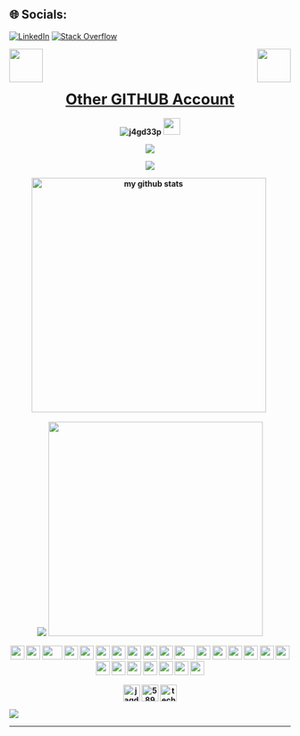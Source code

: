 
## 🌐 Socials:
[![LinkedIn](https://img.shields.io/badge/LinkedIn-%230077B5.svg?logo=linkedin&logoColor=white)](https://linkedin.com/in/jagdeep-singh-757134121) [![Stack Overflow](https://img.shields.io/badge/-Stackoverflow-FE7A16?logo=stack-overflow&logoColor=white)](https://stackoverflow.com/users/5894421) 


<div>
    <img src="https://emojis.slackmojis.com/emojis/images/1531849353/4244/blob-octopus.gif" width="60" height="60"/> 
    <img src="https://emojis.slackmojis.com/emojis/images/1531849353/4244/blob-octopus.gif" width="60" height="60" align="right"/> 
</div>

<p align="center"> <b><a style="font-size:27px" href="https://github.com/Jagdeep-Sing">Other GITHUB Account</a><b> <br><br> <img src="https://komarev.com/ghpvc/?username=j4gd33p" alt="j4gd33p" />
        <img src="https://media.giphy.com/media/WUlplcMpOCEmTGBtBW/giphy.gif" width="30">
</p>
<!-- spotify -->
<p align="center">
    <img src="https://spotify-github-profile.vercel.app/api/view?uid=27nmzpwwd5wwhxvirwxb7cnk0&cover_image=true&theme=default"/>
</p>

<!-- thropy -->
<a href="#">
    <p align="center">
        <img src="https://github-profile-trophy.vercel.app/?username=j4gd33p&column=7&theme=onedark"/>
    </p>
</a>

<!-- status codes -->

<p align="center">
<img src="https://github-readme-stats.vercel.app/api?username=j4gd33p&show_icons=true&theme=tokyonight&count_private=true" alt="my github stats" width="420"/>&nbsp;
</p>

<p align="center">
        <img src="https://media.giphy.com/media/l0IyeheChYxx2byDu/giphy.gif">
        <img src="https://media.giphy.com/media/xTcnSWYZvafyhEACBO/giphy.gif" height="384px">
</p>
<!-- BLOG-POST-LIST:START -->
<!-- BLOG-POST-LIST:END -->


<p align="center">
    <img src="https://cultofthepartyparrot.com/parrots/hd/githubparrot.gif" width="25" height="25"/>
    <img src="https://cultofthepartyparrot.com/flags/hd/iranparrot.gif" width="25" height="25"/>
    <img src="https://cultofthepartyparrot.com/parrots/asyncparrot.gif" width="36" height="25"/>
    <img src="https://cultofthepartyparrot.com/parrots/exceptionallyfastparrot.gif" width="25" height="25"/>
    <img src="https://cultofthepartyparrot.com/parrots/hd/60fpsparrot.gif" width="25" height="25"/>
    <img src="https://cultofthepartyparrot.com/parrots/hd/jumpingparrot.gif" width="25" height="25"/>
    <img src="https://cultofthepartyparrot.com/parrots/hd/opensourceparrot.gif" width="25" height="25"/>
    <img src="https://cultofthepartyparrot.com/parrots/hd/dealwithitnowparrot.gif" width="25" height="25"/>
    <img src="https://cultofthepartyparrot.com/parrots/hd/hypnoparrotlight.gif" width="25" height="25"/>
    <img src="https://cultofthepartyparrot.com/parrots/databaseparrot.gif" width="25" height="25"/>
    <img src="https://cultofthepartyparrot.com/parrots/fixparrot.gif" width="36" height="25"/>
    <img src="https://cultofthepartyparrot.com/parrots/hd/laptop_parrot.gif" width="25" height="25"/>
    <img src="https://cultofthepartyparrot.com/parrots/hd/spinningparrot.gif" width="25" height="25"/>
    <img src="https://cultofthepartyparrot.com/parrots/hd/levitationparrot.gif" width="25" height="25"/>
    <img src="https://cultofthepartyparrot.com/parrots/hd/meldparrot.gif" width="25" height="25"/>
    <img src="https://cultofthepartyparrot.com/parrots/slomoparrot.gif" width="25" height="25"/>
    <img src="https://cultofthepartyparrot.com/parrots/hd/moonwalkingparrot.gif" width="25" height="25"/>
    <img src="https://cultofthepartyparrot.com/parrots/hd/stableparrot.gif" width="25" height="25"/>
    <img src="https://cultofthepartyparrot.com/parrots/hd/scienceparrot.gif" width="25" height="25"/>
    <img src="https://cultofthepartyparrot.com/parrots/hd/pirateparrot.gif" width="25" height="25"/>
    <img src="https://cultofthepartyparrot.com/parrots/hd/footballparrot.gif" width="25" height="25"/>
    <img src="https://cultofthepartyparrot.com/parrots/hd/illuminatiparrot.gif" width="25" height="25"/>
    <img src="https://cultofthepartyparrot.com/parrots/hd/hypnoparrotdark.gif" width="25" height="25"/>
    <img src="https://cultofthepartyparrot.com/parrots/hd/mustacheparrot.gif" width="25" height="25"/>
</p>





<p align="center">
<a href="https://linkedin.com/in/jagdeep-singh-757134121" target="blank"><img align="center" src="https://cdn.jsdelivr.net/npm/simple-icons@3.0.1/icons/linkedin.svg" alt="jagdeep-singh-757134121" height="30" width="30" /></a>
<a href="https://stackoverflow.com/users/5894421" target="blank"><img align="center" src="https://cdn.jsdelivr.net/npm/simple-icons@3.0.1/icons/stackoverflow.svg" alt="5894421" height="30" width="30" /></a>
<a href="/techmeme.com/feed.xml?x=1" target="blank"><img align="center" src="https://cdn.jsdelivr.net/npm/simple-icons@3.0.1/icons/rss.svg" alt="techmeme.com/feed.xml?x=1" height="30" width="30" /></a>
</p>

![](https://quotes-github-readme.vercel.app/api?type=horizontal&theme=gruvbox)

---
<!--
  ## 💰 You can help me by Donating
  [![BuyMeACoffee](https://img.shields.io/badge/Buy%20Me%20a%20Coffee-ffdd00?style=for-the-badge&logo=buy-me-a-coffee&logoColor=black)](https://buymeacoffee.com/j4gd33p) 
  
  
    
  <img src="https://media.giphy.com/media/dxn6fRlTIShoeBr69N/giphy.gif" width="30"><img src="https://media.giphy.com/media/dxn6fRlTIShoeBr69N/giphy.gif" width="30"><img src="https://media.giphy.com/media/dxn6fRlTIShoeBr69N/giphy.gif" width="30"><img src="https://media.giphy.com/media/dxn6fRlTIShoeBr69N/giphy.gif" width="30"><img src="https://media.giphy.com/media/dxn6fRlTIShoeBr69N/giphy.gif" width="30"><img src="https://media.giphy.com/media/dxn6fRlTIShoeBr69N/giphy.gif" width="30"><img src="https://media.giphy.com/media/dxn6fRlTIShoeBr69N/giphy.gif" width="30"><img src="https://media.giphy.com/media/dxn6fRlTIShoeBr69N/giphy.gif" width="30"><img src="https://media.giphy.com/media/dxn6fRlTIShoeBr69N/giphy.gif" width="30"><img src="https://media.giphy.com/media/dxn6fRlTIShoeBr69N/giphy.gif" width="30"><img src="https://media.giphy.com/media/dxn6fRlTIShoeBr69N/giphy.gif" width="30"><img src="https://media.giphy.com/media/dxn6fRlTIShoeBr69N/giphy.gif" width="30"><img src="https://media.giphy.com/media/dxn6fRlTIShoeBr69N/giphy.gif" width="30"><img src="https://media.giphy.com/media/dxn6fRlTIShoeBr69N/giphy.gif" width="30"><img src="https://media.giphy.com/media/dxn6fRlTIShoeBr69N/giphy.gif" width="30"><img src="https://media.giphy.com/media/dxn6fRlTIShoeBr69N/giphy.gif" width="30"><img src="https://media.giphy.com/media/dxn6fRlTIShoeBr69N/giphy.gif" width="30"><img src="https://media.giphy.com/media/dxn6fRlTIShoeBr69N/giphy.gif" width="30"><img src="https://media.giphy.com/media/dxn6fRlTIShoeBr69N/giphy.gif" width="30"><img src="https://media.giphy.com/media/dxn6fRlTIShoeBr69N/giphy.gif" width="30"><img src="https://media.giphy.com/media/dxn6fRlTIShoeBr69N/giphy.gif" width="30"><img src="https://media.giphy.com/media/dxn6fRlTIShoeBr69N/giphy.gif" width="30"><img src="https://media.giphy.com/media/dxn6fRlTIShoeBr69N/giphy.gif" width="30"><img src="https://media.giphy.com/media/dxn6fRlTIShoeBr69N/giphy.gif" width="30"><img src="https://media.giphy.com/media/dxn6fRlTIShoeBr69N/giphy.gif" width="30"><img src="https://media.giphy.com/media/dxn6fRlTIShoeBr69N/giphy.gif" width="30"><img src="https://media.giphy.com/media/dxn6fRlTIShoeBr69N/giphy.gif" width="30"><img src="https://media.giphy.com/media/dxn6fRlTIShoeBr69N/giphy.gif" width="30"><img src="https://media.giphy.com/media/dxn6fRlTIShoeBr69N/giphy.gif" width="30"><img src="https://media.giphy.com/media/dxn6fRlTIShoeBr69N/giphy.gif" width="30"><img src="https://media.giphy.com/media/dxn6fRlTIShoeBr69N/giphy.gif" width="30"><img src="https://media.giphy.com/media/dxn6fRlTIShoeBr69N/giphy.gif" width="30"><img src="https://media.giphy.com/media/dxn6fRlTIShoeBr69N/giphy.gif" width="30"><img src="https://media.giphy.com/media/dxn6fRlTIShoeBr69N/giphy.gif" width="30"><img src="https://media.giphy.com/media/dxn6fRlTIShoeBr69N/giphy.gif" width="30"><img src="https://media.giphy.com/media/dxn6fRlTIShoeBr69N/giphy.gif" width="30"><img src="https://media.giphy.com/media/dxn6fRlTIShoeBr69N/giphy.gif" width="30"><img src="https://media.giphy.com/media/dxn6fRlTIShoeBr69N/giphy.gif" width="30"><img src="https://media.giphy.com/media/dxn6fRlTIShoeBr69N/giphy.gif" width="30"><img src="https://media.giphy.com/media/dxn6fRlTIShoeBr69N/giphy.gif" width="30"><img src="https://media.giphy.com/media/dxn6fRlTIShoeBr69N/giphy.gif" width="30"><img src="https://media.giphy.com/media/dxn6fRlTIShoeBr69N/giphy.gif" width="30"><img src="https://media.giphy.com/media/dxn6fRlTIShoeBr69N/giphy.gif" width="30"><img src="https://media.giphy.com/media/dxn6fRlTIShoeBr69N/giphy.gif" width="30"><img src="https://media.giphy.com/media/dxn6fRlTIShoeBr69N/giphy.gif" width="30"><img src="https://media.giphy.com/media/dxn6fRlTIShoeBr69N/giphy.gif" width="30"><img src="https://media.giphy.com/media/dxn6fRlTIShoeBr69N/giphy.gif" width="30"><img src="https://media.giphy.com/media/dxn6fRlTIShoeBr69N/giphy.gif" width="30"><img src="https://media.giphy.com/media/dxn6fRlTIShoeBr69N/giphy.gif" width="30"><img src="https://media.giphy.com/media/dxn6fRlTIShoeBr69N/giphy.gif" width="30"><img src="https://media.giphy.com/media/dxn6fRlTIShoeBr69N/giphy.gif" width="30"><img src="https://media.giphy.com/media/dxn6fRlTIShoeBr69N/giphy.gif" width="30"><img src="https://media.giphy.com/media/dxn6fRlTIShoeBr69N/giphy.gif" width="30"><img src="https://media.giphy.com/media/dxn6fRlTIShoeBr69N/giphy.gif" width="30"><img src="https://media.giphy.com/media/dxn6fRlTIShoeBr69N/giphy.gif" width="30"><img src="https://media.giphy.com/media/dxn6fRlTIShoeBr69N/giphy.gif" width="30"><img src="https://media.giphy.com/media/dxn6fRlTIShoeBr69N/giphy.gif" width="30"><img src="https://media.giphy.com/media/dxn6fRlTIShoeBr69N/giphy.gif" width="30"><img src="https://media.giphy.com/media/dxn6fRlTIShoeBr69N/giphy.gif" width="30"><img src="https://media.giphy.com/media/dxn6fRlTIShoeBr69N/giphy.gif" width="30"><img src="https://media.giphy.com/media/dxn6fRlTIShoeBr69N/giphy.gif" width="30"><img src="https://media.giphy.com/media/dxn6fRlTIShoeBr69N/giphy.gif" width="30"><img src="https://media.giphy.com/media/dxn6fRlTIShoeBr69N/giphy.gif" width="30"><img src="https://media.giphy.com/media/dxn6fRlTIShoeBr69N/giphy.gif" width="30"><img src="https://media.giphy.com/media/dxn6fRlTIShoeBr69N/giphy.gif" width="30"><img src="https://media.giphy.com/media/dxn6fRlTIShoeBr69N/giphy.gif" width="30"><img src="https://media.giphy.com/media/dxn6fRlTIShoeBr69N/giphy.gif" width="30"><img src="https://media.giphy.com/media/dxn6fRlTIShoeBr69N/giphy.gif" width="30"><img src="https://media.giphy.com/media/dxn6fRlTIShoeBr69N/giphy.gif" width="30"><img src="https://media.giphy.com/media/dxn6fRlTIShoeBr69N/giphy.gif" width="30"><img src="https://media.giphy.com/media/dxn6fRlTIShoeBr69N/giphy.gif" width="30"><img src="https://media.giphy.com/media/dxn6fRlTIShoeBr69N/giphy.gif" width="30"><img src="https://media.giphy.com/media/dxn6fRlTIShoeBr69N/giphy.gif" width="30"><img src="https://media.giphy.com/media/dxn6fRlTIShoeBr69N/giphy.gif" width="30"><img src="https://media.giphy.com/media/dxn6fRlTIShoeBr69N/giphy.gif" width="30"><img src="https://media.giphy.com/media/dxn6fRlTIShoeBr69N/giphy.gif" width="30"><img src="https://media.giphy.com/media/dxn6fRlTIShoeBr69N/giphy.gif" width="30"><img src="https://media.giphy.com/media/dxn6fRlTIShoeBr69N/giphy.gif" width="30"><img src="https://media.giphy.com/media/dxn6fRlTIShoeBr69N/giphy.gif" width="30"><img src="https://media.giphy.com/media/dxn6fRlTIShoeBr69N/giphy.gif" width="30"><img src="https://media.giphy.com/media/dxn6fRlTIShoeBr69N/giphy.gif" width="30"><img src="https://media.giphy.com/media/dxn6fRlTIShoeBr69N/giphy.gif" width="30"><img src="https://media.giphy.com/media/dxn6fRlTIShoeBr69N/giphy.gif" width="30"><img src="https://media.giphy.com/media/dxn6fRlTIShoeBr69N/giphy.gif" width="30"><img src="https://media.giphy.com/media/dxn6fRlTIShoeBr69N/giphy.gif" width="30"><img src="https://media.giphy.com/media/dxn6fRlTIShoeBr69N/giphy.gif" width="30"><img src="https://media.giphy.com/media/dxn6fRlTIShoeBr69N/giphy.gif" width="30"><img src="https://media.giphy.com/media/dxn6fRlTIShoeBr69N/giphy.gif" width="30"><img src="https://media.giphy.com/media/dxn6fRlTIShoeBr69N/giphy.gif" width="30"><img src="https://media.giphy.com/media/dxn6fRlTIShoeBr69N/giphy.gif" width="30"><img src="https://media.giphy.com/media/dxn6fRlTIShoeBr69N/giphy.gif" width="30"><img src="https://media.giphy.com/media/dxn6fRlTIShoeBr69N/giphy.gif" width="30"><img src="https://media.giphy.com/media/dxn6fRlTIShoeBr69N/giphy.gif" width="30"><img src="https://media.giphy.com/media/dxn6fRlTIShoeBr69N/giphy.gif" width="30"><img src="https://media.giphy.com/media/dxn6fRlTIShoeBr69N/giphy.gif" width="30"><img src="https://media.giphy.com/media/dxn6fRlTIShoeBr69N/giphy.gif" width="30"><img src="https://media.giphy.com/media/dxn6fRlTIShoeBr69N/giphy.gif" width="30"><img src="https://media.giphy.com/media/dxn6fRlTIShoeBr69N/giphy.gif" width="30"><img src="https://media.giphy.com/media/dxn6fRlTIShoeBr69N/giphy.gif" width="30">

  -->
